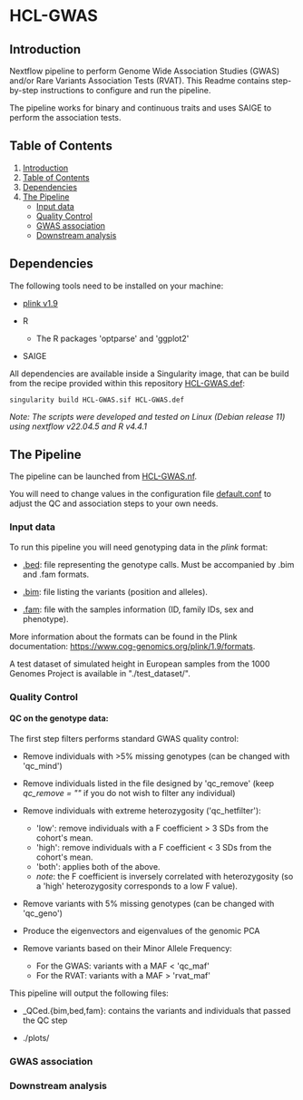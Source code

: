 # HCL-GWAS

## Introduction

Nextflow pipeline to perform Genome Wide Association Studies (GWAS) and/or Rare Variants Association Tests (RVAT). This Readme contains step-by-step instructions to configure and run the pipeline.

The pipeline works for binary and continuous traits and uses SAIGE to perform the association tests.

## Table of Contents

1. [Introduction](#introduction)
2. [Table of Contents](#table-of-contents)
3. [Dependencies](#dependencies)
3. [The Pipeline](#the-pipeline)
    - [Input data](#input-data)
    - [Quality Control](#quality-control)
    - [GWAS association](#gwas-association)
    - [Downstream analysis](#downstream-analysis)

## Dependencies

The following tools need to be installed on your machine: 

 - [plink v1.9](https://www.cog-genomics.org/plink/1.9/)

 - R 
    - The R packages 'optparse' and 'ggplot2'

 - SAIGE 

All dependencies are available inside a Singularity image, that can be build from the recipe provided within this repository [HCL-GWAS.def](./HCL-GWAS.def):

```shell
singularity build HCL-GWAS.sif HCL-GWAS.def
```

*Note: The scripts were developed and tested on Linux (Debian release 11) using nextflow v22.04.5 and R v4.4.1*

## The Pipeline

The pipeline can be launched from [HCL-GWAS.nf](./HCL-GWAS.nf).

You will need to change values in the configuration file [default.conf](./confs/default.conf) to adjust the QC and association steps to your own needs.

### Input data

To run this pipeline you will need genotyping data in the *plink* format:
 
 - [.bed](https://www.cog-genomics.org/plink/1.9/formats#bed): file representing the genotype calls. Must be accompanied by .bim and .fam formats.

 - [.bim](https://www.cog-genomics.org/plink/1.9/formats#bim): file listing the variants (position and alleles).
  
 - [.fam](https://www.cog-genomics.org/plink/1.9/formats#fam): file with the samples information (ID, family IDs, sex and phenotype).

More information about the formats can be found in the Plink documentation: https://www.cog-genomics.org/plink/1.9/formats.

A test dataset of simulated height in European samples from the 1000 Genomes Project is available in "./test_dataset/".

### Quality Control

#### QC on the genotype data:

The first step filters performs standard GWAS quality control:

 - Remove individuals with >5% missing genotypes (can be changed with 'qc_mind')

 - Remove individuals listed in the file designed by 'qc_remove' (keep *qc_remove = ""* if you do not wish to filter any individual)

 - Remove individuals with extreme heterozygosity ('qc_hetfilter'):
    - 'low':  remove individuals with a F coefficient > 3 SDs from the cohort's mean.
    - 'high': remove individuals with a F coefficient < 3 SDs from the cohort's mean.
    - 'both': applies both of the above.
    - *note*: the F coefficient is inversely correlated with heterozygosity (so a 'high' heterozygosity corresponds to a low F value).

 - Remove variants with 5% missing genotypes (can be changed with 'qc_geno')

 - Produce the eigenvectors and eigenvalues of the genomic PCA

 - Remove variants based on their Minor Allele Frequency:
    - For the GWAS: variants with a MAF < 'qc_maf'
    - For the RVAT: variants with a MAF > 'rvat_maf'

This pipeline will output the following files:

 - <basename>_QCed.{bim,bed,fam}: contains the variants and individuals that passed the QC step

 - ./plots/

### GWAS association 

### Downstream analysis

